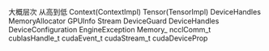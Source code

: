 




大概层次 从高到低
Context(ContextImpl)
Tensor(TensorImpl)
DeviceHandles MemoryAllocator
GPUInfo Stream
DeviceGuard DeviceHandles DeviceConfiguration
EngineException
Memory_ 
ncclComm_t 
cublasHandle_t
cudaEvent_t 
cudaStream_t
cudaDeviceProp


